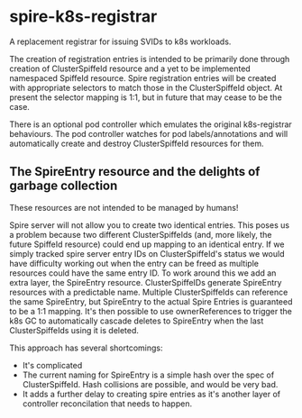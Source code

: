 # spire-k8s-registrar

A replacement registrar for issuing SVIDs to k8s workloads.

The creation of registration entries is intended to be primarily done through creation of ClusterSpiffeId resource and a yet to be implemented namespaced SpiffeId resource.
Spire registration entries will be created with appropriate selectors to match those in the ClusterSpiffeId object. At present the selector mapping is 1:1, but in future that may cease to be the case.

There is an optional pod controller which emulates the original k8s-registrar behaviours. The pod controller watches for pod labels/annotations and will automatically create and destroy ClusterSpiffeId resources for them.

## The SpireEntry resource and the delights of garbage collection
These resources are not intended to be managed by humans!

Spire server will not allow you to create two identical entries. This poses us a problem because two different ClusterSpiffeIds (and, more likely, the future SpiffeId resource) could end up mapping to an identical entry.
If we simply tracked spire server entry IDs on ClusterSpiffeId's status we would have difficulty working out when the entry can be freed as multiple resources could have the same entry ID.
To work around this we add an extra layer, the SpireEntry resource. ClusterSpiffeIDs generate SpireEntry resources with a predictable name. Multiple ClusterSpiffeIds can reference the same SpireEntry, but SpireEntry to the actual Spire Entries is guaranteed to be a 1:1 mapping.
It's then possible to use ownerReferences to trigger the k8s GC to automatically cascade deletes to SpireEntry when the last ClusterSpiffeIds using it is deleted.

This approach has several shortcomings:
* It's complicated
* The current naming for SpireEntry is a simple hash over the spec of ClusterSpiffeId. Hash collisions are possible, and would be very bad.
* It adds a further delay to creating spire entries as it's another layer of controller reconcilation that needs to happen.

